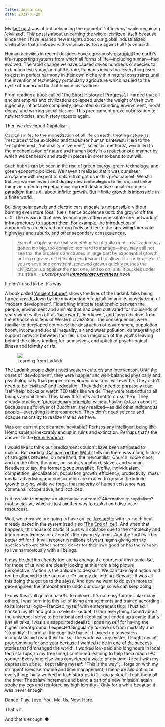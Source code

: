 ```yaml
---
title: Unlearning
date: 2021-01-28
---
```


My [last post](https://kheohyeewei.com/posts/be-less-efficient/) was about unlearning the gospel of 'efficiency' while remaining 'civilized'. This post is about unlearning the whole 'civilized' itself because since then I have learned new insights about our global industrialized civilization that's imbued with colonialistic force against all life on earth.

Human activities in recent decades have egregiously [disrupted](https://guymcpherson.com/climate-chaos/climate-change-summary-and-update/) the earth's life-supporting systems from which all forms of life&mdash;including human&mdash;had evolved. The rapid change we have caused drives hundreds of species to extinction every day, and at this rate, human species too. Everything used to exist in perfect harmony in their own niche within natural constraints until the invention of technology particularly agriculture which has led to the cycle of boom and bust of human civilizations.

From reading a book called ['The Short History of Progress'](https://en.wikipedia.org/wiki/A_Short_History_of_Progress), I learned that all ancient empires and civilizations collapsed under the weight of their own ingenuity, intractable complexity, desolated surrounding environment, moral decay, and warring social classes. This predicament drove colonization to new territories, and history repeats again.

Then we developed Capitalism.

Capitalism led to the monetization of all life on earth, treating nature as 'resources' to be exploited and traded for human's interest. It led to the 'Enlightenment', 'rationality movement', 'scientific methods', which led to the mechanization of nature and human body in a reductionistic manner by which we can break and study in pieces in order to bend to our will.

Such hubris can be seen in the rise of green energy, green technology, and green economic policies. We haven't realized that it was our sheer arrogance with respect to nature that got us in this predicament. We still believe we can invent and deploy new technologies to fix, do, and tinker things in order to perpetuate our current destructive social-economic paradigm that is all about infinite growth. But infinite growth is impossible in a finite world.

Building solar panels and electric cars at scale is not possible without burning even more fossil fuels, hence accelerate us to the ground off the cliff. The reason is that new technologies often necessitate new network of infrastructures to support them. For example, the introduction of automobiles accelerated burning fuels and led to the sprawling interstate highways and suburb, and other secondary consequences.

> Even if people sense that something is not quite right&mdash;civilization has gotten too big, too complex, too hard to manage&mdash;they may still not see that the problems are caused in large part by exponential growth, not in programs or technologies designed to allow it to continue. For if you remove one constraint, renewed growth quickly pushes the civilization up against the next one, and so on, until it buckles under the strain.
> \- **_Excerpt from [Immoderate Greatness](https://www.amazon.com/Immoderate-Greatness-Why-Civilizations-Fail/dp/1479243140) book_**

It didn't used to be this way.

A book called ['Ancient futures'](https://en.m.wikipedia.org/wiki/Ancient_Futures) shows the lives of the Ladahk folks being turned upside down by the introduction of capitalism and its proselytizing of 'modern development'. Flourishing intricate relationship between the people, environment and animals that had been cultivated for thousands of years were written off as 'backward', 'inefficient', and 'unproductive' from the ethnocentric lens of Western civilization. The consequences were familiar to developed countries: the destruction of environment, population boom, income and social inequality, air and water pollution, disintegrating of support network between families, urban migration of the youths leaving behind the elders fending for themselves, and uptick of psychological illness and identity crisis.

<figure>
<img src="https://nwpermacultureinstitute.files.wordpress.com/2017/03/two_girls-c1-copy.jpg">
<figcaption>Learning from Ladakh</figcaption>
</figure>

The Ladahk people didn't need western cultures and intervention. Until the onset of 'development', they were happier and well-balanced physically and psychologically than people in developed countries will ever be. They didn't need to be 'civilized' and 'educated'. They didn't need to purposely read 'self-help' books or watch TED talks like we do. They were respectful to all beings around them. They knew the limits and not to cross them. They already practiced ['precautionary principle'](https://en.wikipedia.org/wiki/Precautionary_principle) without having to learn about it. Because as a follower of Buddhism, they realized&mdash;as did other indigenous people&mdash;everything is interconnected. They didn't need science and opaque rationality to realize that as we have.

Was our current predicament inevitable? Perhaps any intelligent being like Homo sapiens inexorably end up in ruins and extinction. Perhaps that's the answer to the [Fermi Paradox](https://en.wikipedia.org/wiki/Fermi_paradox).

I would like to think our predicament couldn't have been attributed to malice. But reading ['Caliban and the Witch'](https://en.wikipedia.org/wiki/Caliban_and_the_Witch) tells me there was a long history of struggles between, on one hand, the mercantilist, Church, noble class, and on the other, the poor, peasants, vagabond, slaves, and woman. Needless to say, the former group prevailed. Profits, individualism, competition, globalization, population growth, efficiency, productivity, mass media, advertising and consumption are exalted to grease the infinite growth engine, while we forget that majority of human existence was communal, cooperative, and localized.

Is it too late to imagine an alternative outcome? Alternative to capitalism?(not socialism, which is just another way to exploit and distribute resources).

Well, we know we are going to have an [ice-free arctic](https://en.wikipedia.org/wiki/Arctic_sea_ice_decline) with so much heat already baked in the system(read also ['The End of Ice'](https://www.dahrjamail.net/the-end-of-ice/)). And when that happens, this house of cards of ours will collapse due to the complexity and interconnectedness of all earth's life-giving systems. And the Earth will be better off for it. It will recover in millions of years, again giving birth to species who are either not too clever for their own good or has the wisdom to live harmoniously with all beings.

It may be that it's already too late to change the course of this titanic. But for those of us who are clearly looking at this from a big picture perspective: "Action is the antidote to despair". We can take right action and not be attached to the outcome. Or simply do nothing. Because it was all this doing that got us to the abyss. And now we want to do even more to geo-engineer the atmosphere to undo our doings so we can keep doing!

I know this is all quite a handful to unlearn. It's not easy for me. Like many others, I was born into this set of living arrangements and trained according to its internal logic&mdash;I fancied myself with entrepreneurship; I hustled; I hacked my life and got on soylent-like diet; I learn everything I could about the universe; I strive to be rational and skeptical but ended up a cynic that's just all talks; I was a disappointed idealist; I pride myself for having the higher moral ground; I expected Singularity to save us from mortality and 'stupidity'; I learnt all the cognitive biases; I looked up to western iconoclasts and read their books; The world was my oyster; I taught myself programming for one year because I wanted to be in one of the success stories that'd 'changed the world'; I worked low-paid and long hours in local tech startups; In my free time, I continued learning to help them reach IPO sooner; Everything else was considered a waste of my time; I dealt with my depression alone; I kept telling myself: "This is the way"; I forge on with my stringent exercise routine and time management; I measure and optimize everything; I only worked in tech startups to 'hit the jackpot'; I quit them all the time; The salary increment and being a part of a new 'mission' again stroke my ego and reinforce my high identity &mdash; Only for a while because it was never enough.

Dance. Play. Love. You. Me. Us. Now. Here.

That's it.

And that's enough. ●
